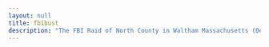 ```yaml
---
layout: null
title: fbibust
description: "The FBI Raid of North County in Waltham Massachusetts (December 25, 1985)"
---
```

